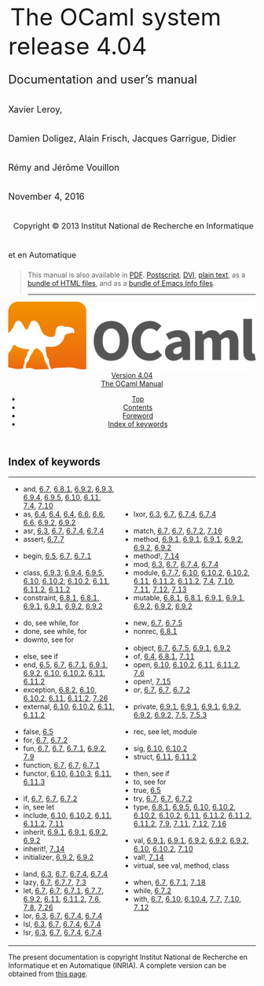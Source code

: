 <!-- ((! set title Manual !)) ((! set documentation !)) ((! set manual !)) ((! set nobreadcrumb !)) -->
<div class="manual content"><ul class="part_menu"></ul>


<div class="center">
&nbsp;<span style="font-size:xx-large"><span style="font-size:150%">The OCaml system <br>
 release 4.04<br>
<span style="font-size:x-large">Documentation and user’s manual <br>
<span style="font-size:large">Xavier Leroy, <br>
 Damien Doligez, Alain Frisch, Jacques Garrigue, Didier Rémy and Jérôme Vouillon <br>
 November&nbsp;4, 2016<br>
 &nbsp;
<span style="font-size:medium">Copyright © 2013 Institut National de
Recherche en Informatique et en Automatique
</span></span></span></span></span></div><blockquote class="quote">

This manual is also available in
<a href="http://caml.inria.fr/distrib/ocaml-4.04/ocaml-4.04-refman.pdf">PDF</a>.
<a href="http://caml.inria.fr/distrib/ocaml-4.04/ocaml-4.04-refman.ps.gz">Postscript</a>,
<a href="http://caml.inria.fr/distrib/ocaml-4.04/ocaml-4.04-refman.dvi.gz">DVI</a>,
<a href="http://caml.inria.fr/distrib/ocaml-4.04/ocaml-4.04-refman.txt">plain text</a>,
as a
<a href="http://caml.inria.fr/distrib/ocaml-4.04/ocaml-4.04-refman-html.tar.gz">bundle of HTML files</a>,
and as a
<a href="http://caml.inria.fr/distrib/ocaml-4.04/ocaml-4.04-refman.info.tar.gz">bundle of Emacs Info files</a>.
<hr style="height:2">
</blockquote><header><nav class="toc brand"><a class="brand" href="https://ocaml.org/"><img src="colour-logo-gray.svg" class="svg" alt="OCaml"></a></nav><nav class="toc"><div class="toc_version"><a href="/docs" id="version-select">Version 4.04</a></div><div class="toc_title"><a href="#">The OCaml Manual</a></div><ul><li class="top"><a href="#">Top</a></li>
<li><a href="manual001.html#start-section">Contents</a>
</li><li><a href="foreword.html#start-section">Foreword</a>
</li><li class="top"><a href="manual046.html#start-section">Index of keywords</a></li></ul></nav></header><a id="start-section"></a><section id="section">



<h1 class="chapter" id="sec540">Index of keywords</h1>
<p></p><table class="c001 cellpading0"><tbody><tr><td class="c023"><ul class="indexenv"><li class="li-indexenv">
<span class="c006">and</span>, <a href="expr.html#hevea_manual.kwd19">6.7</a>, <a href="typedecl.html#hevea_manual.kwd89">6.8.1</a>, <a href="classes.html#hevea_manual.kwd118">6.9.2</a>, <a href="classes.html#hevea_manual.kwd140">6.9.3</a>, <a href="classes.html#hevea_manual.kwd142">6.9.4</a>, <a href="classes.html#hevea_manual.kwd145">6.9.5</a>, <a href="modtypes.html#hevea_manual.kwd150">6.10</a>, <a href="modules.html#hevea_manual.kwd179">6.11</a>, <a href="extn.html#hevea_manual.kwd204">7.4</a>, <a href="extn.html#hevea_manual.kwd216">7.10</a>
</li><li class="li-indexenv"><span class="c006">as</span>, <a href="types.html#hevea_manual.kwd7">6.4</a>, <a href="types.html#hevea_manual.kwd8">6.4</a>, <a href="types.html#hevea_manual.kwd9">6.4</a>, <a href="patterns.html#hevea_manual.kwd15">6.6</a>, <a href="patterns.html#hevea_manual.kwd16">6.6</a>, <a href="patterns.html#hevea_manual.kwd17">6.6</a>, <a href="classes.html#hevea_manual.kwd120">6.9.2</a>, <a href="classes.html#hevea_manual.kwd128">6.9.2</a>
</li><li class="li-indexenv"><span class="c006">asr</span>, <a href="names.html#hevea_manual.kwd6">6.3</a>, <a href="expr.html#hevea_manual.kwd55">6.7</a>, <a href="expr.html#hevea_manual.kwd74">6.7.4</a>, <a href="expr.html#hevea_manual.kwd81">6.7.4</a>
</li><li class="li-indexenv"><span class="c006">assert</span>, <a href="expr.html#hevea_manual.kwd84">6.7.7</a>
<br>
<br>
</li><li class="li-indexenv"><span class="c006">begin</span>, <a href="const.html#hevea_manual.kwd13">6.5</a>, <a href="expr.html#hevea_manual.kwd36">6.7</a>, <a href="expr.html#hevea_manual.kwd56">6.7.1</a>
<br>
<br>
</li><li class="li-indexenv"><span class="c006">class</span>, <a href="classes.html#hevea_manual.kwd139">6.9.3</a>, <a href="classes.html#hevea_manual.kwd141">6.9.4</a>, <a href="classes.html#hevea_manual.kwd143">6.9.5</a>, <a href="modtypes.html#hevea_manual.kwd155">6.10</a>, <a href="modtypes.html#hevea_manual.kwd165">6.10.2</a>, <a href="modtypes.html#hevea_manual.kwd166">6.10.2</a>, <a href="modules.html#hevea_manual.kwd183">6.11</a>, <a href="modules.html#hevea_manual.kwd193">6.11.2</a>, <a href="modules.html#hevea_manual.kwd194">6.11.2</a>
</li><li class="li-indexenv"><span class="c006">constraint</span>, <a href="typedecl.html#hevea_manual.kwd93">6.8.1</a>, <a href="typedecl.html#hevea_manual.kwd95">6.8.1</a>, <a href="classes.html#hevea_manual.kwd105">6.9.1</a>, <a href="classes.html#hevea_manual.kwd113">6.9.1</a>, <a href="classes.html#hevea_manual.kwd125">6.9.2</a>, <a href="classes.html#hevea_manual.kwd137">6.9.2</a>
<br>
<br>
</li><li class="li-indexenv"><span class="c006">do</span>, see <span class="c012"><span class="c006">while</span>, <span class="c006">for</span></span>
</li><li class="li-indexenv"><span class="c006">done</span>, see <span class="c012"><span class="c006">while</span>, <span class="c006">for</span></span>
</li><li class="li-indexenv"><span class="c006">downto</span>, see <span class="c008">for</span>
<br>
<br>
</li><li class="li-indexenv"><span class="c006">else</span>, see <span class="c008">if</span>
</li><li class="li-indexenv"><span class="c006">end</span>, <a href="const.html#hevea_manual.kwd14">6.5</a>, <a href="expr.html#hevea_manual.kwd37">6.7</a>, <a href="expr.html#hevea_manual.kwd57">6.7.1</a>, <a href="classes.html#hevea_manual.kwd98">6.9.1</a>, <a href="classes.html#hevea_manual.kwd115">6.9.2</a>, <a href="modtypes.html#hevea_manual.kwd147">6.10</a>, <a href="modtypes.html#hevea_manual.kwd160">6.10.2</a>, <a href="modules.html#hevea_manual.kwd176">6.11</a>, <a href="modules.html#hevea_manual.kwd188">6.11.2</a>
</li><li class="li-indexenv"><span class="c006">exception</span>, <a href="typedecl.html#hevea_manual.kwd96">6.8.2</a>, <a href="modtypes.html#hevea_manual.kwd154">6.10</a>, <a href="modtypes.html#hevea_manual.kwd164">6.10.2</a>, <a href="modules.html#hevea_manual.kwd182">6.11</a>, <a href="modules.html#hevea_manual.kwd192">6.11.2</a>, <a href="extn.html#hevea_manual.kwd233">7.26</a>
</li><li class="li-indexenv"><span class="c006">external</span>, <a href="modtypes.html#hevea_manual.kwd152">6.10</a>, <a href="modtypes.html#hevea_manual.kwd162">6.10.2</a>, <a href="modules.html#hevea_manual.kwd180">6.11</a>, <a href="modules.html#hevea_manual.kwd190">6.11.2</a>
<br>
<br>
</li><li class="li-indexenv"><span class="c006">false</span>, <a href="const.html#hevea_manual.kwd11">6.5</a>
</li><li class="li-indexenv"><span class="c006">for</span>, <a href="expr.html#hevea_manual.kwd30">6.7</a>, <a href="expr.html#hevea_manual.kwd66">6.7.2</a>
</li><li class="li-indexenv"><span class="c006">fun</span>, <a href="expr.html#hevea_manual.kwd24">6.7</a>, <a href="expr.html#hevea_manual.kwd44">6.7</a>, <a href="expr.html#hevea_manual.kwd59">6.7.1</a>, <a href="classes.html#hevea_manual.kwd116">6.9.2</a>, <a href="extn.html#hevea_manual.kwd212">7.9</a>
</li><li class="li-indexenv"><span class="c006">function</span>, <a href="expr.html#hevea_manual.kwd23">6.7</a>, <a href="expr.html#hevea_manual.kwd45">6.7</a>, <a href="expr.html#hevea_manual.kwd58">6.7.1</a>
</li><li class="li-indexenv"><span class="c006">functor</span>, <a href="modtypes.html#hevea_manual.kwd148">6.10</a>, <a href="modtypes.html#hevea_manual.kwd173">6.10.3</a>, <a href="modules.html#hevea_manual.kwd177">6.11</a>, <a href="modules.html#hevea_manual.kwd201">6.11.3</a>
<br>
<br>
</li><li class="li-indexenv"><span class="c006">if</span>, <a href="expr.html#hevea_manual.kwd33">6.7</a>, <a href="expr.html#hevea_manual.kwd43">6.7</a>, <a href="expr.html#hevea_manual.kwd62">6.7.2</a>
</li><li class="li-indexenv"><span class="c006">in</span>, see <span class="c008">let</span>
</li><li class="li-indexenv"><span class="c006">include</span>, <a href="modtypes.html#hevea_manual.kwd158">6.10</a>, <a href="modtypes.html#hevea_manual.kwd172">6.10.2</a>, <a href="modules.html#hevea_manual.kwd186">6.11</a>, <a href="modules.html#hevea_manual.kwd200">6.11.2</a>, <a href="extn.html#hevea_manual.kwd220">7.11</a>
</li><li class="li-indexenv"><span class="c006">inherit</span>, <a href="classes.html#hevea_manual.kwd99">6.9.1</a>, <a href="classes.html#hevea_manual.kwd106">6.9.1</a>, <a href="classes.html#hevea_manual.kwd119">6.9.2</a>, <a href="classes.html#hevea_manual.kwd127">6.9.2</a>
</li><li class="li-indexenv"><span class="c006">inherit!</span>, <a href="extn.html#hevea_manual.kwd227">7.14</a>
</li><li class="li-indexenv"><span class="c006">initializer</span>, <a href="classes.html#hevea_manual.kwd126">6.9.2</a>, <a href="classes.html#hevea_manual.kwd138">6.9.2</a>
<br>
<br>
</li><li class="li-indexenv"><span class="c006">land</span>, <a href="names.html#hevea_manual.kwd1">6.3</a>, <a href="expr.html#hevea_manual.kwd50">6.7</a>, <a href="expr.html#hevea_manual.kwd69">6.7.4</a>, <a href="expr.html#hevea_manual.kwd76">6.7.4</a>
</li><li class="li-indexenv"><span class="c006">lazy</span>, <a href="expr.html#hevea_manual.kwd41">6.7</a>, <a href="expr.html#hevea_manual.kwd85">6.7.7</a>, <a href="extn.html#hevea_manual.kwd202">7.3</a>
</li><li class="li-indexenv"><span class="c006">let</span>, <a href="expr.html#hevea_manual.kwd21">6.7</a>, <a href="expr.html#hevea_manual.kwd48">6.7</a>, <a href="expr.html#hevea_manual.kwd61">6.7.1</a>, <a href="expr.html#hevea_manual.kwd86">6.7.7</a>, <a href="classes.html#hevea_manual.kwd117">6.9.2</a>, <a href="modules.html#hevea_manual.kwd178">6.11</a>, <a href="modules.html#hevea_manual.kwd189">6.11.2</a>, <a href="extn.html#hevea_manual.kwd207">7.6</a>, <a href="extn.html#hevea_manual.kwd210">7.8</a>, <a href="extn.html#hevea_manual.kwd232">7.26</a>
</li><li class="li-indexenv"><span class="c006">lor</span>, <a href="names.html#hevea_manual.kwd2">6.3</a>, <a href="expr.html#hevea_manual.kwd51">6.7</a>, <a href="expr.html#hevea_manual.kwd70">6.7.4</a>, <a href="expr.html#hevea_manual.kwd77">6.7.4</a>
</li><li class="li-indexenv"><span class="c006">lsl</span>, <a href="names.html#hevea_manual.kwd4">6.3</a>, <a href="expr.html#hevea_manual.kwd53">6.7</a>, <a href="expr.html#hevea_manual.kwd72">6.7.4</a>, <a href="expr.html#hevea_manual.kwd79">6.7.4</a>
</li><li class="li-indexenv"><span class="c006">lsr</span>, <a href="names.html#hevea_manual.kwd5">6.3</a>, <a href="expr.html#hevea_manual.kwd54">6.7</a>, <a href="expr.html#hevea_manual.kwd73">6.7.4</a>, <a href="expr.html#hevea_manual.kwd80">6.7.4</a>
</li></ul></td><td class="c023"><ul class="indexenv"><li class="li-indexenv"><span class="c006">lxor</span>, <a href="names.html#hevea_manual.kwd3">6.3</a>, <a href="expr.html#hevea_manual.kwd52">6.7</a>, <a href="expr.html#hevea_manual.kwd71">6.7.4</a>, <a href="expr.html#hevea_manual.kwd78">6.7.4</a>
<br>
<br>
</li><li class="li-indexenv"><span class="c006">match</span>, <a href="expr.html#hevea_manual.kwd35">6.7</a>, <a href="expr.html#hevea_manual.kwd46">6.7</a>, <a href="expr.html#hevea_manual.kwd63">6.7.2</a>, <a href="extn.html#hevea_manual.kwd230">7.16</a>
</li><li class="li-indexenv"><span class="c006">method</span>, <a href="classes.html#hevea_manual.kwd102">6.9.1</a>, <a href="classes.html#hevea_manual.kwd109">6.9.1</a>, <a href="classes.html#hevea_manual.kwd111">6.9.1</a>, <a href="classes.html#hevea_manual.kwd123">6.9.2</a>, <a href="classes.html#hevea_manual.kwd133">6.9.2</a>, <a href="classes.html#hevea_manual.kwd135">6.9.2</a>
</li><li class="li-indexenv"><span class="c006">method!</span>, <a href="extn.html#hevea_manual.kwd225">7.14</a>
</li><li class="li-indexenv"><span class="c006">mod</span>, <a href="names.html#hevea_manual.kwd0">6.3</a>, <a href="expr.html#hevea_manual.kwd49">6.7</a>, <a href="expr.html#hevea_manual.kwd68">6.7.4</a>, <a href="expr.html#hevea_manual.kwd75">6.7.4</a>
</li><li class="li-indexenv"><span class="c006">module</span>, <a href="expr.html#hevea_manual.kwd87">6.7.7</a>, <a href="modtypes.html#hevea_manual.kwd156">6.10</a>, <a href="modtypes.html#hevea_manual.kwd168">6.10.2</a>, <a href="modtypes.html#hevea_manual.kwd170">6.10.2</a>, <a href="modules.html#hevea_manual.kwd184">6.11</a>, <a href="modules.html#hevea_manual.kwd196">6.11.2</a>, <a href="modules.html#hevea_manual.kwd198">6.11.2</a>, <a href="extn.html#hevea_manual.kwd203">7.4</a>, <a href="extn.html#hevea_manual.kwd213">7.10</a>, <a href="extn.html#hevea_manual.kwd217">7.11</a>, <a href="extn.html#hevea_manual.kwd222">7.12</a>, <a href="extn.html#hevea_manual.kwd224">7.13</a>
</li><li class="li-indexenv"><span class="c006">mutable</span>, <a href="typedecl.html#hevea_manual.kwd92">6.8.1</a>, <a href="typedecl.html#hevea_manual.kwd94">6.8.1</a>, <a href="classes.html#hevea_manual.kwd101">6.9.1</a>, <a href="classes.html#hevea_manual.kwd108">6.9.1</a>, <a href="classes.html#hevea_manual.kwd122">6.9.2</a>, <a href="classes.html#hevea_manual.kwd130">6.9.2</a>, <a href="classes.html#hevea_manual.kwd132">6.9.2</a>
<br>
<br>
</li><li class="li-indexenv"><span class="c006">new</span>, <a href="expr.html#hevea_manual.kwd39">6.7</a>, <a href="expr.html#hevea_manual.kwd82">6.7.5</a>
</li><li class="li-indexenv"><span class="c006">nonrec</span>, <a href="typedecl.html#hevea_manual.kwd90">6.8.1</a>
<br>
<br>
</li><li class="li-indexenv"><span class="c006">object</span>, <a href="expr.html#hevea_manual.kwd40">6.7</a>, <a href="expr.html#hevea_manual.kwd83">6.7.5</a>, <a href="classes.html#hevea_manual.kwd97">6.9.1</a>, <a href="classes.html#hevea_manual.kwd114">6.9.2</a>
</li><li class="li-indexenv"><span class="c006">of</span>, <a href="types.html#hevea_manual.kwd10">6.4</a>, <a href="typedecl.html#hevea_manual.kwd91">6.8.1</a>, <a href="extn.html#hevea_manual.kwd219">7.11</a>
</li><li class="li-indexenv"><span class="c006">open</span>, <a href="modtypes.html#hevea_manual.kwd157">6.10</a>, <a href="modtypes.html#hevea_manual.kwd171">6.10.2</a>, <a href="modules.html#hevea_manual.kwd185">6.11</a>, <a href="modules.html#hevea_manual.kwd199">6.11.2</a>, <a href="extn.html#hevea_manual.kwd208">7.6</a>
</li><li class="li-indexenv"><span class="c006">open!</span>, <a href="extn.html#hevea_manual.kwd228">7.15</a>
</li><li class="li-indexenv"><span class="c006">or</span>, <a href="expr.html#hevea_manual.kwd34">6.7</a>, <a href="expr.html#hevea_manual.kwd42">6.7</a>, <a href="expr.html#hevea_manual.kwd64">6.7.2</a>
<br>
<br>
</li><li class="li-indexenv"><span class="c006">private</span>, <a href="classes.html#hevea_manual.kwd103">6.9.1</a>, <a href="classes.html#hevea_manual.kwd110">6.9.1</a>, <a href="classes.html#hevea_manual.kwd112">6.9.1</a>, <a href="classes.html#hevea_manual.kwd124">6.9.2</a>, <a href="classes.html#hevea_manual.kwd134">6.9.2</a>, <a href="classes.html#hevea_manual.kwd136">6.9.2</a>, <a href="extn.html#hevea_manual.kwd205">7.5</a>, <a href="extn.html#hevea_manual.kwd206">7.5.3</a>
<br>
<br>
</li><li class="li-indexenv"><span class="c006">rec</span>, see <span class="c012"><span class="c006">let</span>, <span class="c006">module</span></span>
<br>
<br>
</li><li class="li-indexenv"><span class="c006">sig</span>, <a href="modtypes.html#hevea_manual.kwd146">6.10</a>, <a href="modtypes.html#hevea_manual.kwd159">6.10.2</a>
</li><li class="li-indexenv"><span class="c006">struct</span>, <a href="modules.html#hevea_manual.kwd175">6.11</a>, <a href="modules.html#hevea_manual.kwd187">6.11.2</a>
<br>
<br>
</li><li class="li-indexenv"><span class="c006">then</span>, see <span class="c008">if</span>
</li><li class="li-indexenv"><span class="c006">to</span>, see <span class="c008">for</span>
</li><li class="li-indexenv"><span class="c006">true</span>, <a href="const.html#hevea_manual.kwd12">6.5</a>
</li><li class="li-indexenv"><span class="c006">try</span>, <a href="expr.html#hevea_manual.kwd22">6.7</a>, <a href="expr.html#hevea_manual.kwd47">6.7</a>, <a href="expr.html#hevea_manual.kwd67">6.7.2</a>
</li><li class="li-indexenv"><span class="c006">type</span>, <a href="typedecl.html#hevea_manual.kwd88">6.8.1</a>, <a href="classes.html#hevea_manual.kwd144">6.9.5</a>, <a href="modtypes.html#hevea_manual.kwd153">6.10</a>, <a href="modtypes.html#hevea_manual.kwd163">6.10.2</a>, <a href="modtypes.html#hevea_manual.kwd167">6.10.2</a>, <a href="modtypes.html#hevea_manual.kwd169">6.10.2</a>, <a href="modules.html#hevea_manual.kwd181">6.11</a>, <a href="modules.html#hevea_manual.kwd191">6.11.2</a>, <a href="modules.html#hevea_manual.kwd195">6.11.2</a>, <a href="modules.html#hevea_manual.kwd197">6.11.2</a>, <a href="extn.html#hevea_manual.kwd211">7.9</a>, <a href="extn.html#hevea_manual.kwd218">7.11</a>, <a href="extn.html#hevea_manual.kwd223">7.12</a>, <a href="extn.html#hevea_manual.kwd229">7.16</a>
<br>
<br>
</li><li class="li-indexenv"><span class="c006">val</span>, <a href="classes.html#hevea_manual.kwd100">6.9.1</a>, <a href="classes.html#hevea_manual.kwd107">6.9.1</a>, <a href="classes.html#hevea_manual.kwd121">6.9.2</a>, <a href="classes.html#hevea_manual.kwd129">6.9.2</a>, <a href="classes.html#hevea_manual.kwd131">6.9.2</a>, <a href="modtypes.html#hevea_manual.kwd151">6.10</a>, <a href="modtypes.html#hevea_manual.kwd161">6.10.2</a>, <a href="extn.html#hevea_manual.kwd214">7.10</a>
</li><li class="li-indexenv"><span class="c006">val!</span>, <a href="extn.html#hevea_manual.kwd226">7.14</a>
</li><li class="li-indexenv"><span class="c006">virtual</span>, see <span class="c012"><span class="c006">val</span>, <span class="c006">method</span>, <span class="c006">class</span></span>
<br>
<br>
</li><li class="li-indexenv"><span class="c006">when</span>, <a href="expr.html#hevea_manual.kwd38">6.7</a>, <a href="expr.html#hevea_manual.kwd60">6.7.1</a>, <a href="extn.html#hevea_manual.kwd231">7.18</a>
</li><li class="li-indexenv"><span class="c006">while</span>, <a href="expr.html#hevea_manual.kwd65">6.7.2</a>
</li><li class="li-indexenv"><span class="c006">with</span>, <a href="expr.html#hevea_manual.kwd25">6.7</a>, <a href="modtypes.html#hevea_manual.kwd149">6.10</a>, <a href="modtypes.html#hevea_manual.kwd174">6.10.4</a>, <a href="extn.html#hevea_manual.kwd209">7.7</a>, <a href="extn.html#hevea_manual.kwd215">7.10</a>, <a href="extn.html#hevea_manual.kwd221">7.12</a>
</li></ul></td></tr>
</tbody></table>




</section><div class="copyright">The present documentation is copyright Institut National de Recherche en Informatique et en Automatique (INRIA). A complete version can be obtained from <a href="http://caml.inria.fr/pub/docs/manual-ocaml/">this page</a>.</div></div>